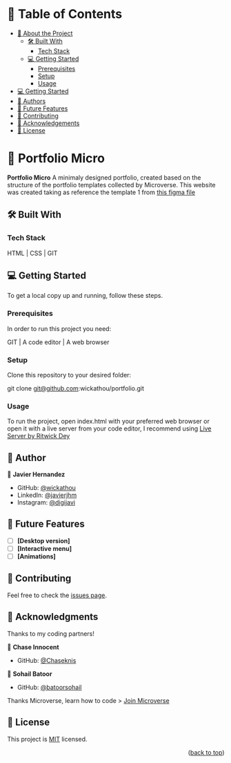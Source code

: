 # 📗 Table of Contents

- [📖 About the Project](#about-project)
  - [🛠 Built With](#built-with)
    - [Tech Stack](#tech-stack)
  - [💻 Getting Started](#getting-started)
    - [Prerequisites](#prerequisites)
    - [Setup](#setup)
    - [Usage](#usage)
- [💻 Getting Started](#getting-started)
- [👥 Authors](#authors)
- [🔭 Future Features](#future-features)
- [🤝 Contributing](#contributing)
- [🙏 Acknowledgements](#acknowledgements)
- [📝 License](#license)

# 📖 Portfolio Micro <a name="about-project"></a>

**Portfolio Micro** A minimaly designed portfolio, created based on the structure of the portfolio templates collected by Microverse. This website was created taking as reference the template 1 from [this figma file](https://www.figma.com/file/l7SqJ3ZfkAKih9sFxvWSR4/Microverse-Student-Project-1?node-id=0%3A1)

## 🛠 Built With <a name="built-with"></a>

### Tech Stack <a name="tech-stack"></a>

HTML | CSS | GIT

## 💻 Getting Started <a name="getting-started"></a>

To get a local copy up and running, follow these steps.

### Prerequisites

In order to run this project you need:

GIT | A code editor | A web browser

### Setup

Clone this repository to your desired folder:

  git clone git@github.com:wickathou/portfolio.git

### Usage

To run the project, open index.html with your preferred web browser or open it with a live server from your code editor, I recommend using [Live Server by Ritwick Dey](https://marketplace.visualstudio.com/items?itemName=ritwickdey.LiveServer)

## 👥 Author <a name="author"></a>

👤 **Javier Hernandez**

- GitHub: [@wickathou](https://github.com/wickathou)
- LinkedIn: [@javierjhm](https://linkedin.com/in/javierjhm)
- Instagram: [@digijavi](https://www.instagram.com/digijavi/)

## 🔭 Future Features <a name="future-features"></a>

- [ ] **[Desktop version]**
- [ ] **[Interactive menu]**
- [ ] **[Animations]**
## 🤝 Contributing <a name="contributing"></a>

Feel free to check the [issues page](https://github.com/wickathou/portfolio/issues).

## 🙏 Acknowledgments <a name="acknowledgements"></a>

Thanks to my coding partners!

👤 **Chase Innocent**

- GitHub: [@Chaseknis](https://github.com/Chaseknis)

👤 **Sohail Batoor**

- GitHub: [@batoorsohail](https://github.com/batoorsohail)

Thanks Microverse, learn how to code > [Join Microverse](https://www.microverse.org/?grsf=9m3hq6)

## 📝 License <a name="license"></a>

This project is [MIT](./LICENSE) licensed.

<p align="right">(<a href="#readme-top">back to top</a>)</p>